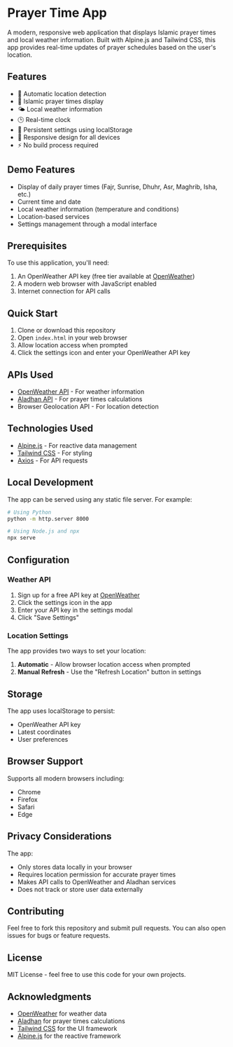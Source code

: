 # Prayer Time App

A modern, responsive web application that displays Islamic prayer times and local weather information. Built with Alpine.js and Tailwind CSS, this app provides real-time updates of prayer schedules based on the user's location.

## Features

- 📍 Automatic location detection
- 🕌 Islamic prayer times display
- 🌤️ Local weather information
- 🕒 Real-time clock
- 💾 Persistent settings using localStorage
- 📱 Responsive design for all devices
- ⚡ No build process required

## Demo Features

- Display of daily prayer times (Fajr, Sunrise, Dhuhr, Asr, Maghrib, Isha, etc.)
- Current time and date
- Local weather information (temperature and conditions)
- Location-based services
- Settings management through a modal interface

## Prerequisites

To use this application, you'll need:

1. An OpenWeather API key (free tier available at [OpenWeather](https://openweathermap.org/api))
2. A modern web browser with JavaScript enabled
3. Internet connection for API calls

## Quick Start

1. Clone or download this repository
2. Open `index.html` in your web browser
3. Allow location access when prompted
4. Click the settings icon and enter your OpenWeather API key

## APIs Used

- [OpenWeather API](https://openweathermap.org/api) - For weather information
- [Aladhan API](https://aladhan.com/prayer-times-api) - For prayer times calculations
- Browser Geolocation API - For location detection

## Technologies Used

- [Alpine.js](https://alpinejs.dev/) - For reactive data management
- [Tailwind CSS](https://tailwindcss.com/) - For styling
- [Axios](https://axios-http.com/) - For API requests

## Local Development

The app can be served using any static file server. For example:

```bash
# Using Python
python -m http.server 8000

# Using Node.js and npx
npx serve
```

## Configuration

### Weather API

1. Sign up for a free API key at [OpenWeather](https://openweathermap.org/api)
2. Click the settings icon in the app
3. Enter your API key in the settings modal
4. Click "Save Settings"

### Location Settings

The app provides two ways to set your location:

1. **Automatic** - Allow browser location access when prompted
2. **Manual Refresh** - Use the "Refresh Location" button in settings

## Storage

The app uses localStorage to persist:

- OpenWeather API key
- Latest coordinates
- User preferences

## Browser Support

Supports all modern browsers including:

- Chrome
- Firefox
- Safari
- Edge

## Privacy Considerations

The app:

- Only stores data locally in your browser
- Requires location permission for accurate prayer times
- Makes API calls to OpenWeather and Aladhan services
- Does not track or store user data externally

## Contributing

Feel free to fork this repository and submit pull requests. You can also open issues for bugs or feature requests.

## License

MIT License - feel free to use this code for your own projects.

## Acknowledgments

- [OpenWeather](https://openweathermap.org/) for weather data
- [Aladhan](https://aladhan.com/) for prayer times calculations
- [Tailwind CSS](https://tailwindcss.com/) for the UI framework
- [Alpine.js](https://alpinejs.dev/) for the reactive framework

